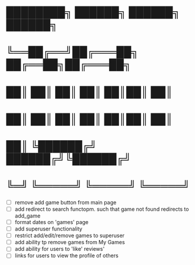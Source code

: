 # ████████╗ ██████╗     ██████╗  ██████╗ 
# ╚══██╔══╝██╔═══██╗    ██╔══██╗██╔═══██╗
#    ██║   ██║   ██║    ██║  ██║██║   ██║
#    ██║   ██║   ██║    ██║  ██║██║   ██║
#    ██║   ╚██████╔╝    ██████╔╝╚██████╔╝
#    ╚═╝    ╚═════╝     ╚═════╝  ╚═════╝                                         


- [ ] remove add game button from main page
- [ ] add redirect to search functopm. such that game not found redirects to add_game
- [ ] format dates on 'games' page
- [ ] add superuser functionality
- [ ] restrict add/edit/remove games to superuser
- [ ] add ability tp remove games from My Games
- [ ] add ability for users to 'like' reviews' 
- [ ] links for users to view the profile of others
